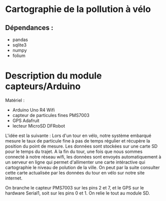 # Cartographie de la pollution à vélo

## Dépendances :
* pandas
* sqlite3
* numpy
* folium

# Description du module capteurs/Arduino
 Matériel :
 * Arduino Uno R4 Wifi
 * capteur de particules fines PMS7003
 * GPS Adafruit
 * lecteur MicroSD DFRobot

L'idée est la suivante : Lors d'un tour en vélo, notre système embarqué mesure le taux de particule fine à pas de temps régulier et récupère la position du point de mesure. Les données sont stockées sur une carte SD pour le temps du trajet. A la fin du tour, une fois que nous sommes connecté à notre réseau wifi, les données sont envoyés automatiquement à un serveur en ligne qui permet d'allimenter une carte intéractive qui cartographie le niveau de polution de la ville. On peut par la suite consulter cette carte actualisée par les données du tour en vélo sur notre site internet.


On branche le capteur PMS7003 sur les pins 2 et 7, et le GPS sur le hardware Serial1, soit sur les pins 0 et 1. On relie le tout au module SD. 

